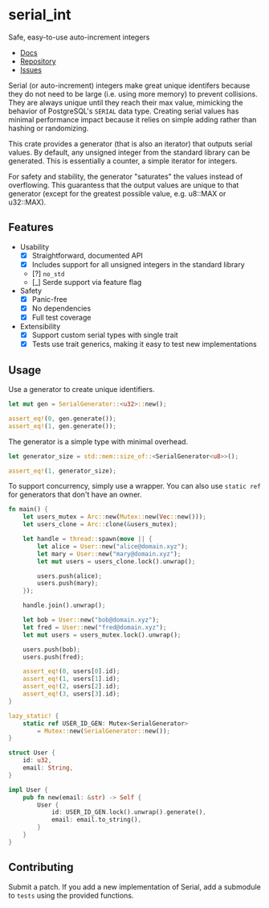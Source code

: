 # serial_int

Safe, easy-to-use auto-increment integers

- [Docs](https://docs.rs/serial_int)
- [Repository](https://sr.ht/~jeffa/serial_int)
- [Issues](https://todo.sr.ht/~jeffa/serial_int)

Serial (or auto-increment) integers make great unique identifers because they do
not need to be large (i.e. using more memory) to prevent collisions. They are
always unique until they reach their max value, mimicking the behavior of
PostgreSQL's `SERIAL` data type. Creating serial values has minimal performance
impact because it relies on simple adding rather than hashing or randomizing.

This crate provides a generator (that is also an iterator) that outputs serial
values. By default, any unsigned integer from the standard library can be
generated. This is essentially a counter, a simple iterator for integers.

For safety and stability, the generator "saturates" the values instead of
overflowing. This guarantess that the output values are unique to that generator
(except for the greatest possible value, e.g. u8::MAX or u32::MAX).

## Features

- Usability
  - [X] Straightforward, documented API
  - [X] Includes support for all unsigned integers in the standard library
  - [?] `no_std`
  - [_] Serde support via feature flag
- Safety
  - [X] Panic-free
  - [X] No dependencies
  - [X] Full test coverage
- Extensibility
  - [X] Support custom serial types with single trait
  - [X] Tests use trait generics, making it easy to test new implementations

## Usage

Use a generator to create unique identifiers.

```rust
let mut gen = SerialGenerator::<u32>::new();

assert_eq!(0, gen.generate());
assert_eq!(1, gen.generate());
```

The generator is a simple type with minimal overhead.

```rust
let generator_size = std::mem::size_of::<SerialGenerator<u8>>();

assert_eq!(1, generator_size);
```

To support concurrency, simply use a wrapper. You can also use `static ref` for
generators that don't have an owner.

```rust
fn main() {
    let users_mutex = Arc::new(Mutex::new(Vec::new()));
    let users_clone = Arc::clone(&users_mutex);

    let handle = thread::spawn(move || {
        let alice = User::new("alice@domain.xyz");
        let mary = User::new("mary@domain.xyz");
        let mut users = users_clone.lock().unwrap();

        users.push(alice);
        users.push(mary);
    });

    handle.join().unwrap();

    let bob = User::new("bob@domain.xyz");
    let fred = User::new("fred@domain.xyz");
    let mut users = users_mutex.lock().unwrap();

    users.push(bob);
    users.push(fred);

    assert_eq!(0, users[0].id);
    assert_eq!(1, users[1].id);
    assert_eq!(2, users[2].id);
    assert_eq!(3, users[3].id);
}

lazy_static! {
    static ref USER_ID_GEN: Mutex<SerialGenerator>
        = Mutex::new(SerialGenerator::new());
}

struct User {
    id: u32,
    email: String,
}

impl User {
    pub fn new(email: &str) -> Self {
        User {
            id: USER_ID_GEN.lock().unwrap().generate(),
            email: email.to_string(),
        }
    }
}
```


## Contributing

Submit a patch. If you add a new implementation of Serial, add a submodule to
`tests` using the provided functions.
